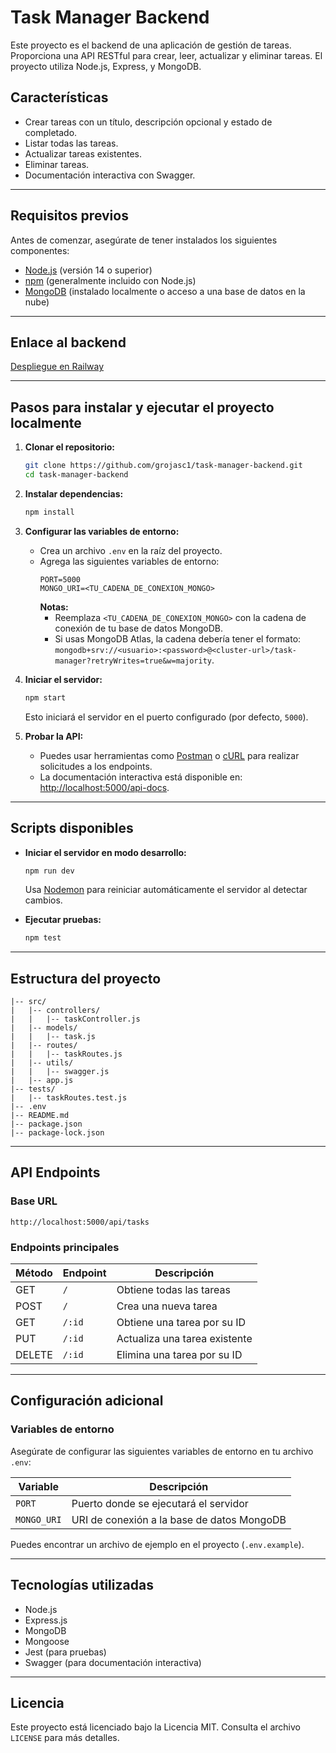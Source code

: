 # Task Manager Backend

Este proyecto es el backend de una aplicación de gestión de tareas. Proporciona una API RESTful para crear, leer, actualizar y eliminar tareas. El proyecto utiliza Node.js, Express, y MongoDB.

## Características
- Crear tareas con un título, descripción opcional y estado de completado.
- Listar todas las tareas.
- Actualizar tareas existentes.
- Eliminar tareas.
- Documentación interactiva con Swagger.

---

## Requisitos previos

Antes de comenzar, asegúrate de tener instalados los siguientes componentes:
- [Node.js](https://nodejs.org/) (versión 14 o superior)
- [npm](https://www.npmjs.com/) (generalmente incluido con Node.js)
- [MongoDB](https://www.mongodb.com/) (instalado localmente o acceso a una base de datos en la nube)

---

## Enlace al backend

[Despliegue en Railway](https://task-manager-backend-production-5cb8.up.railway.app/api/tasks)

---

## Pasos para instalar y ejecutar el proyecto localmente

1. **Clonar el repositorio:**
   ```bash
   git clone https://github.com/grojasc1/task-manager-backend.git
   cd task-manager-backend
   ```

2. **Instalar dependencias:**
   ```bash
   npm install
   ```

3. **Configurar las variables de entorno:**
   - Crea un archivo `.env` en la raíz del proyecto.
   - Agrega las siguientes variables de entorno:
     ```env
     PORT=5000
     MONGO_URI=<TU_CADENA_DE_CONEXION_MONGO>
     ```
     **Notas:**
     - Reemplaza `<TU_CADENA_DE_CONEXION_MONGO>` con la cadena de conexión de tu base de datos MongoDB.
     - Si usas MongoDB Atlas, la cadena debería tener el formato: `mongodb+srv://<usuario>:<password>@<cluster-url>/task-manager?retryWrites=true&w=majority`.

4. **Iniciar el servidor:**
   ```bash
   npm start
   ```
   Esto iniciará el servidor en el puerto configurado (por defecto, `5000`).

5. **Probar la API:**
   - Puedes usar herramientas como [Postman](https://www.postman.com/) o [cURL](https://curl.se/) para realizar solicitudes a los endpoints.
   - La documentación interactiva está disponible en: [http://localhost:5000/api-docs](http://localhost:5000/api-docs).

---

## Scripts disponibles

- **Iniciar el servidor en modo desarrollo:**
  ```bash
  npm run dev
  ```
  Usa [Nodemon](https://nodemon.io/) para reiniciar automáticamente el servidor al detectar cambios.

- **Ejecutar pruebas:**
  ```bash
  npm test
  ```

---

## Estructura del proyecto
```
|-- src/
|   |-- controllers/
|   |   |-- taskController.js
|   |-- models/
|   |   |-- task.js
|   |-- routes/
|   |   |-- taskRoutes.js
|   |-- utils/
|   |   |-- swagger.js
|   |-- app.js
|-- tests/
|   |-- taskRoutes.test.js
|-- .env
|-- README.md
|-- package.json
|-- package-lock.json
```

---

## API Endpoints

### Base URL
`http://localhost:5000/api/tasks`

### Endpoints principales

| Método | Endpoint       | Descripción                     |
|--------|----------------|---------------------------------|
| GET    | `/`            | Obtiene todas las tareas        |
| POST   | `/`            | Crea una nueva tarea            |
| GET    | `/:id`         | Obtiene una tarea por su ID     |
| PUT    | `/:id`         | Actualiza una tarea existente   |
| DELETE | `/:id`         | Elimina una tarea por su ID     |

---

## Configuración adicional

### Variables de entorno

Asegúrate de configurar las siguientes variables de entorno en tu archivo `.env`:

| Variable   | Descripción                                              |
|------------|----------------------------------------------------------|
| `PORT`     | Puerto donde se ejecutará el servidor                    |
| `MONGO_URI`| URI de conexión a la base de datos MongoDB               |

Puedes encontrar un archivo de ejemplo en el proyecto (`.env.example`).

---

## Tecnologías utilizadas
- Node.js
- Express.js
- MongoDB
- Mongoose
- Jest (para pruebas)
- Swagger (para documentación interactiva)


---

## Licencia

Este proyecto está licenciado bajo la Licencia MIT. Consulta el archivo `LICENSE` para más detalles.

